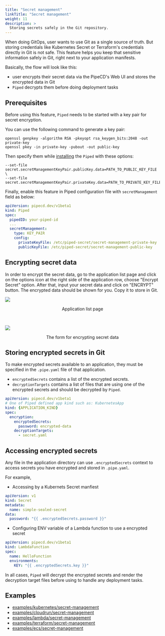 ```yaml
---
title: "Secret management"
linkTitle: "Secret management"
weight: 11
description: >
  Storing secrets safely in the Git repository.
---
```


When doing GitOps, user wants to use Git as a single source of truth. But storing credentials like Kubernetes Secret or Terraform's credentials directly in Git is not safe.
This feature helps you keep that sensitive information safely in Git, right next to your application manifests.

Basically, the flow will look like this:
- user encrypts their secret data via the PipeCD's Web UI and stores the encrypted data in Git
- `Piped` decrypts them before doing deployment tasks

## Prerequisites

Before using this feature, `Piped` needs to be started with a key pair for secret encryption.

You can use the following command to generate a key pair:

``` console
openssl genpkey -algorithm RSA -pkeyopt rsa_keygen_bits:2048 -out private-key
openssl pkey -in private-key -pubout -out public-key
```

Then specify them while [installing](/docs/operator-manual/piped/installation/#installing-on-a-kubernetes-cluster) the `Piped` with these options:

``` console
--set-file secret.secretManagementKeyPair.publicKey.data=PATH_TO_PUBLIC_KEY_FILE \
--set-file secret.secretManagementKeyPair.privateKey.data=PATH_TO_PRIVATE_KEY_FILE
```

Finally, enable this feature in Piped configuration file with `secretManagement` field as below:

``` yaml
apiVersion: pipecd.dev/v1beta1
kind: Piped
spec:
  pipedID: your-piped-id
  ...
  secretManagement:
    type: KEY_PAIR
    config:
      privateKeyFile: /etc/piped-secret/secret-management-private-key
      publicKeyFile: /etc/piped-secret/secret-management-public-key
```

## Encrypting secret data

In order to encrypt the secret data, go to the application list page and click on the options icon at the right side of the application row, choose "Encrypt Secret" option.
After that, input your secret data and click on "ENCRYPT" button.
The encrypted data should be shown for you. Copy it to store in Git.

![](/images/sealed-secret-application-list.png)
<p style="text-align: center;">
Application list page
</p>

<br>

![](/images/sealed-secret-encrypting-form.png)
<p style="text-align: center;">
The form for encrypting secret data
</p>

## Storing encrypted secrets in Git

To make encrypted secrets available to an application, they must be specified in the `.pipe.yaml` file of that application.

- `encryptedSecrets` contains a list of the encrypted secrets.
- `decryptionTargets` contains a list of files that are using one of the encrypted secrets and should be decrypted by `Piped`.

``` yaml
apiVersion: pipecd.dev/v1beta1
# One of Piped defined app kind such as: KubernetesApp
kind: {APPLICATION_KIND}
spec:
  encryption:
    encryptedSecrets:
      password: encrypted-data
    decryptionTargets:
      - secret.yaml
```

## Accessing encrypted secrets

Any file in the application directory can use `.encryptedSecrets` context to access secrets you have encrypted and stored in `.pipe.yaml`.

For example,

- Accessing by a Kubernets Secret manfiest

``` yaml
apiVersion: v1
kind: Secret
metadata:
  name: simple-sealed-secret
data:
  password: "{{ .encryptedSecrets.password }}"
```

- Configuring ENV variable of a Lambda function to use a encrypted secret

``` yaml
apiVersion: pipecd.dev/v1beta1
kind: LambdaFunction
spec:
  name: HelloFunction
  environments:
    KEY: "{{ .encryptedSecrets.key }}"
```

In all cases, `Piped` will decrypt the encrypted secrets and render the decryption target files before using to handle any deployment tasks.

## Examples

- [examples/kubernetes/secret-management](https://github.com/pipe-cd/examples/tree/master/kubernetes/secret-management)
- [examples/cloudrun/secret-management](https://github.com/pipe-cd/examples/tree/master/cloudrun/secret-management)
- [examples/lambda/secret-management](https://github.com/pipe-cd/examples/tree/master/lambda/secret-management)
- [examples/terraform/secret-management](https://github.com/pipe-cd/examples/tree/master/terraform/secret-management)
- [examples/ecs/secret-management](https://github.com/pipe-cd/examples/tree/master/ecs/secret-management)
